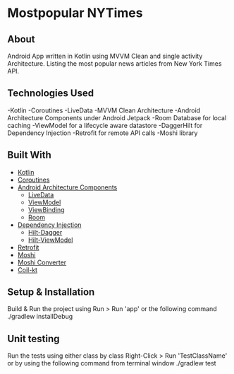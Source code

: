 # Mostpopular NYTimes

## About
Android App written in Kotlin using MVVM Clean and single activity Architecture. 
Listing the most popular news articles from New York Times API.

## Technologies Used
-Kotlin
-Coroutines
-LiveData
-MVVM Clean Architecture
-Android Architecture Components under Android Jetpack
-Room Database for local caching
-ViewModel for a lifecycle aware datastore
-DaggerHilt for Dependency Injection
-Retrofit for remote API calls
-Moshi library 

## Built With
- [Kotlin](https://kotlinlang.org/)  
- [Coroutines](https://kotlinlang.org/docs/reference/coroutines-overview.html)
- [Android Architecture Components](https://developer.android.com/topic/libraries/architecture)
  - [LiveData](https://developer.android.com/topic/libraries/architecture/livedata)
  - [ViewModel](https://developer.android.com/topic/libraries/architecture/viewmodel)
  - [ViewBinding](https://developer.android.com/topic/libraries/view-binding)
  - [Room](https://developer.android.com/topic/libraries/architecture/room)
- [Dependency Injection](https://developer.android.com/training/dependency-injection)
  - [Hilt-Dagger](https://dagger.dev/hilt/)
  - [Hilt-ViewModel](https://developer.android.com/training/dependency-injection/hilt-jetpack)
- [Retrofit](https://square.github.io/retrofit/)
- [Moshi](https://github.com/square/moshi)
- [Moshi Converter](https://github.com/square/retrofit/tree/master/retrofit-converters/moshi)
- [Coil-kt](https://coil-kt.github.io/coil/)


##  Setup & Installation
 
Build & Run the project using Run > Run 'app' or the following command ./gradlew installDebug

## Unit testing

Run the tests using either class by class Right-Click > Run 'TestClassName' or by using the following command from terminal window ./gradlew test

